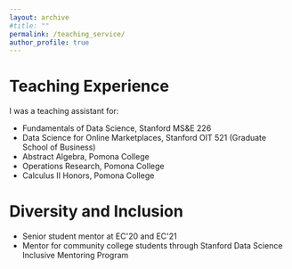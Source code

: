 ```yaml
---
layout: archive
#title: ""
permalink: /teaching_service/
author_profile: true
---
```


# Teaching Experience
I was a teaching assistant for:
* Fundamentals of Data Science, Stanford MS&E 226
* Data Science for Online Marketplaces, Stanford OIT 521 (Graduate School of Business)
* Abstract Algebra, Pomona College 
* Operations Research, Pomona College 
* Calculus II Honors, Pomona College 

# Diversity and Inclusion
* Senior student mentor at EC'20 and EC'21
* Mentor for community college students through Stanford Data Science Inclusive Mentoring Program
